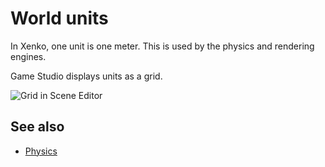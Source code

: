 # World units

In Xenko, one unit is one meter. This is used by the physics and rendering engines.

Game Studio displays units as a grid.

![Grid in Scene Editor](../get-started/media/scene-creation-basic-scene-in-xenko.png)

## See also

* [Physics](../physics/index.md)